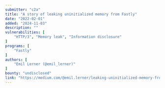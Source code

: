 ```yaml
---
submitter: "c2a"
title: "A story of leaking uninitialized memory from Fastly"
date: "2022-02-01"
added: "2024-11-03"
description: ""
vulnerabilities: [
    "HTTP/3", "Memory leak", "Information disclosure"
]
programs: [
    "Fastly"
]
authors: [
    "Emil Lerner (@emil_lerner)"
]
bounty: "undisclosed"
link: "https://medium.com/@emil.lerner/leaking-uninitialized-memory-from-fastly-83327bcbee1f"
---
```




